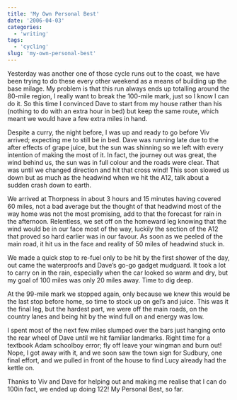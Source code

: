 ```yaml
---
title: 'My Own Personal Best'
date: '2006-04-03'
categories:
  - 'writing'
tags:
  - 'cycling'
slug: 'my-own-personal-best'
---
```


Yesterday was another one of those cycle runs out to the coast, we have been trying to do these every other weekend as a means of building up the base milage.
My problem is that this run always ends up totalling around the 80-mile region, I really want to break the 100-mile mark, just so I know I can do it. So this time I convinced Dave to start from my house rather than his (nothing to do with an extra hour in bed) but keep the same route, which meant we would have a few extra miles in hand.

Despite a curry, the night before, I was up and ready to go before Viv arrived; expecting me to still be in bed. Dave was running late due to the after effects of grape juice, but the sun was shinning so we left with every intention of making the most of it.
In fact, the journey out was great, the wind behind us, the sun was in full colour and the roads were clear. That was until we changed direction and hit that cross wind! This soon slowed us down but as much as the headwind when we hit the A12, talk about a sudden crash down to earth.

We arrived at Thorpness in about 3 hours and 15 minutes having covered 60 miles, not a bad average but the thought of that headwind most of the way home was not the most promising, add to that the forecast for rain in the afternoon.
Relentless, we set off on the homeward leg knowing that the wind would be in our face most of the way, luckily the section of the A12 that proved so hard earlier was in our favour. As soon as we peeled of the main road, it hit us in the face and reality of 50 miles of headwind stuck in.

We made a quick stop to re-fuel only to be hit by the first shower of the day, out came the waterproofs and Dave’s go-go gadget mudguard. It took a lot to carry on in the rain, especially when the car looked so warm and dry, but my goal of 100 miles was only 20 miles away. Time to dig deep.

At the 99-mile mark we stopped again, only because we knew this would be the last stop before home, so time to stock up on gel’s and juice. This was it the final leg, but the hardest part, we were off the main roads, on the country lanes and being hit by the wind full on and energy was low.

I spent most of the next few miles slumped over the bars just hanging onto the rear wheel of Dave until we hit familiar landmarks. Right time for a textbook Adam schoolboy error; fly off leave your wingman and burn out!
Nope, I got away with it, and we soon saw the town sign for Sudbury, one final effort, and we pulled in front of the house to find Lucy already had the kettle on.

Thanks to Viv and Dave for helping out and making me realise that I can do 100in fact, we ended up doing 122! My Personal Best, so far.
